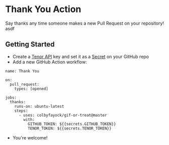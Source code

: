 # Thank You Action

Say thanks any time someone makes a new Pull Request on your repository!
asdf

## Getting Started
* Create a [Tenor API](https://tenor.com/gifapi/documentation) key and set it as a [Secret](https://docs.github.com/en/actions/reference/encrypted-secrets) on your GitHub repo
* Add a new GitHub Action workflow:
```
name: Thank You

on:
  pull_request:
    types: [opened]

jobs:
  thanks:
    runs-on: ubuntu-latest
    steps:
      - uses: colbyfayock/gif-or-treat@master
        with:
          GITHUB_TOKEN: ${{secrets.GITHUB_TOKEN}}
          TENOR_TOKEN: ${{secrets.TENOR_TOKEN}}
```
* You're welcome!
